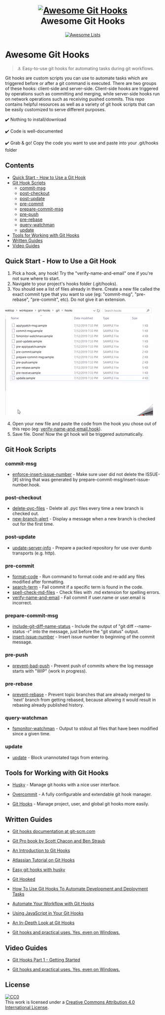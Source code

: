 <h1 align="center">
  <a href="https://git-scm.com/">
  <img width="455" src="https://github.com/compscilauren/awesome-git-hooks/blob/master/git-logo.png" alt="Awesome Git Hooks"></a><br>Awesome Git Hooks
</h1>

<p align="center"><a href="https://awesome.re"><img src="https://awesome.re/badge-flat2.svg" alt="Awesome Lists"></a></p>

# Awesome Git Hooks

> :anchor: Easy-to-use git hooks for automating tasks during git workflows.

Git hooks are custom scripts you can use to automate tasks which are triggered before or after a git command is executed. There are two groups of these hooks: client-side and server-side. Client-side hooks are triggered by operations such as committing and merging, while server-side hooks run on network operations such as receiving pushed commits. This repo contains helpful resources as well as a variety of git hook scripts that can be easily customized to serve different purposes.

:heavy_check_mark: Nothing to install/download

:heavy_check_mark: Code is well-documented

:heavy_check_mark: Grab & go! Copy the code you want to use and paste into your .git/hooks folder

## Contents

- [Quick Start - How to Use a Git Hook](#quick-start---how-to-use-a-git-hook)
- [Git Hook Scripts](#git-hook-scripts)
  - [commit-msg](#commit-msg)
  - [post-checkout](#post-checkout)
  - [post-update](#post-update)
  - [pre-commit](#pre-commit)
  - [prepare-commit-msg](#prepare-commit-msg)
  - [pre-push](#pre-push)
  - [pre-rebase](#pre-rebase)
  - [query-watchman](#query-watchman)
  - [update](#update)
- [Tools for Working with Git Hooks](#tools-for-working-with-git-hooks)
- [Written Guides](#written-guides)
- [Video Guides](#video-guides)

## Quick Start - How to Use a Git Hook

1. Pick a hook, any hook! Try the "verify-name-and-email" one if you're not sure where to start.
2. Navigate to your project's hooks folder (.git/hooks).
3. You should see a list of files already in there. Create a new file called the exact commit type that you want to use (eg: "commit-msg", "pre-rebase", "pre-commit", etc). Do not give it an extension.

![create new file](create-new-file.gif)

4. Open your new file and paste the code from the hook you chose out of this repo (eg: [verify-name-and-email.hook](https://github.com/CompSciLauren/git-hooks/blob/master/pre-commit-hooks/verify-name-and-email.hook)).
5. Save file. Done! Now the git hook will be triggered automatically.

## Git Hook Scripts

### commit-msg

- [enforce-insert-issue-number](https://github.com/CompSciLauren/awesome-git-hooks/blob/master/commit-msg-hooks/enforce-insert-issue-number.hook) - Make sure user did not delete the ISSUE-\[#] string that was generated by prepare-commit-msg/insert-issue-number.hook.

### post-checkout

- [delete-pyc-files](https://github.com/CompSciLauren/awesome-git-hooks/blob/master/post-checkout-hooks/delete-pyc-files.hook) - Delete all .pyc files every time a new branch is checked out.
- [new-branch-alert](https://github.com/CompSciLauren/awesome-git-hooks/blob/master/post-checkout-hooks/new-branch-alert.hook) - Display a message when a new branch is checked out for the first time.

### post-update

- [update-server-info](https://github.com/CompSciLauren/awesome-git-hooks/blob/master/post-update-hooks/update-server-info.hook) - Prepare a packed repository for use over dumb transports (e.g. http).

### pre-commit

- [format-code](https://github.com/CompSciLauren/awesome-git-hooks/blob/master/pre-commit-hooks/format-code.hook) - Run command to format code and re-add any files modified after formatting.
- [search-term](https://github.com/CompSciLauren/awesome-git-hooks/blob/master/pre-commit-hooks/search-term.hook) - Fail commit if a specific term is found in the code.
- [spell-check-md-files](https://github.com/CompSciLauren/awesome-git-hooks/blob/master/pre-commit-hooks/spell-check-md-files.hook) - Check files with .md extension for spelling errors.
- [verify-name-and-email](https://github.com/CompSciLauren/awesome-git-hooks/blob/master/pre-commit-hooks/verify-name-and-email.hook) - Fail commit if user.name or user.email is incorrect.

### prepare-commit-msg

- [include-git-diff-name-status](https://github.com/CompSciLauren/awesome-git-hooks/blob/master/prepare-commit-msg-hooks/include-git-diff-name-status.hook) - Include the output of "git diff --name-status -r" into the message, just before the "git status" output.
- [insert-issue-number](https://github.com/CompSciLauren/awesome-git-hooks/blob/master/prepare-commit-msg-hooks/insert-issue-number.hook) - Insert issue number to beginning of the commit message.

### pre-push

- [prevent-bad-push](https://github.com/CompSciLauren/awesome-git-hooks/blob/master/pre-push-hooks/prevent-bad-push.hook) - Prevent push of commits where the log message starts with "WIP" (work in progress).

### pre-rebase

- [prevent-rebase](https://github.com/CompSciLauren/awesome-git-hooks/blob/master/pre-rebase-hooks/prevent-rebase.hook) - Prevent topic branches that are already merged to 'next' branch from getting rebased, because allowing it would result in rebasing already published history.

### query-watchman

- [fsmonitor-watchman](https://github.com/CompSciLauren/awesome-git-hooks/blob/master/query-watchman-hooks/fsmonitor-watchman.hook) - Output to stdout all files that have been modified since a given time.

### update

- [update](https://github.com/CompSciLauren/awesome-git-hooks/blob/master/update-hooks/prevent-unannotated-tags.hook) - Block unannotated tags from entering.

## Tools for Working with Git Hooks

- [Husky](https://github.com/typicode/husky) - Manage git hooks with a nice user interface.

- [Overcommit](https://github.com/sds/overcommit) - A fully configurable and extendable git hook manager.

- [Git Hooks](https://github.com/icefox/git-hooks) - Manage project, user, and global git hooks more easily.

## Written Guides

- [Git hooks documentation at git-scm.com](https://git-scm.com/docs/githooks)

- [Git Pro book by Scott Chacon and Ben Straub](https://git-scm.com/book/en/v2)

- [An Introduction to Git Hooks](https://www.sitepoint.com/introduction-git-hooks/)

- [Atlassian Tutorial on Git Hooks](https://www.atlassian.com/ru/git/tutorials/git-hooks)

- [Easy git hooks with husky](https://www.vojtechruzicka.com/githooks-husky/)

- [Git Hooked](https://www.javascriptjanuary.com/blog/git-hooked 'Git Hooked')

- [How To Use Git Hooks To Automate Development and Deployment Tasks](https://www.digitalocean.com/community/tutorials/how-to-use-git-hooks-to-automate-development-and-deployment-tasks)

- [Automate Your Workflow with Git Hooks](https://hackernoon.com/automate-your-workflow-with-git-hooks-fef5d9b2a58c)

- [Using JavaScript in Your Git Hooks](https://medium.com/@Sergeon/using-javascript-in-your-git-hooks-f0ce09477334 'Using JavaScript in Your Git Hooks')

- [An In-Depth Look at Git Hooks](https://dzone.com/articles/an-in-depth-look-at-git-hooks)

- [Git hooks and practical uses. Yes, even on Windows.](https://www.tygertec.com/git-hooks-practical-uses-windows/)

## Video Guides

- [Git Hooks Part 1 - Getting Started](https://www.youtube.com/watch?v=aB3eq52sZSU)

- [Git hooks and practical uses. Yes, even on Windows.](http://www.youtube.com/watch?feature=player_embedded&v=fMYv6-SZsSo&t=240s)

## License

[![CC0](http://mirrors.creativecommons.org/presskit/buttons/88x31/svg/cc-zero.svg)](https://creativecommons.org/publicdomain/zero/1.0/)<br />This work is licensed under a <a rel="license" href="http://creativecommons.org/licenses/by/4.0/">Creative Commons Attribution 4.0 International License</a>.
